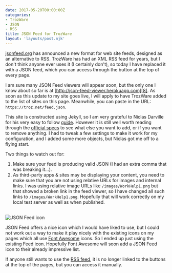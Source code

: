 ```yaml
---
date: 2017-05-20T00:00:00Z
categories:
- TrozWare
- JSON
- RSS
title: JSON Feed for TrozWare
layout: 'layouts/post.njk'
---
```


[jsonfeed.org][1] has announced a new format for web site feeds, designed as an
alternative to RSS. TrozWare has had an XML RSS feed for years, but I don't
think anyone ever uses it (I certainly don't), so today I have replaced it with
a JSON feed, which you can access through the
<a class="fa fa-rss" href="/feed.json"></a> button at the top of every page.

<!--more-->

I am sure many JSON Feed viewers will appear soon, but the only one I know about
so far is at [http://json-feed-viewer.herokuapp.com][8]. As soon as this update
to my site goes live, I will apply to have TrozWare added to the list of sites
on this page. Meanwhile, you can paste in the URL: `https://troz.net/feed.json`.

This site is constructed using Jekyll, so I am very grateful to Niclas Darville
for his very easy to follow [guide][3]. However it is still well worth reading
through the [official specs][4] to see what else you want to add, or if you want
to remove anything. I had to tweak a few settings to make it work for my
configuration, and I added some more objects, but Niclas got me off to a flying
start.

Two things to watch out for:

1. Make sure your feed is producing valid JSON (I had an extra comma that was
   breaking it...).
2. As third-party apps & sites may be displaying your content, you need to make
   sure that you are not using relative URLs for images and internal links. I
   was using relative image URLs like `/images/WorkHelp1.png` but that showed a
   broken link in the feed viewer, so I have changed all such links to
   `/images/WorkHelp1.png`. Hopefully that will work correctly on my local test
   server as well as when published. <br><br>

![JSON Feed icon][6]

JSON Feed offers a nice icon which I would have liked to use, but I could not
work out a way to make it play nicely with the existing icons on my pages which
all use [Font Awesome][7] icons. So I ended up just using the existing Feed
icon. Hopefully Font Awesome will soon add a JSON Feed icon to their already
impressive list.

If anyone still wants to use the [RSS feed][5], it is no longer linked to the
buttons at the top of the pages, but you can access it manually.

[1]: https://jsonfeed.org/2017/05/17/announcing_json_feed
[2]: /feed.json
[3]: https://ndarville.com/blog/2017/05/19/json-feed-for-jekyll/
[4]: https://jsonfeed.org/version/1
[5]: /index.xml
[6]: https://jsonfeed.org/graphics/icon.png
[7]: http://fontawesome.io
[8]: http://json-feed-viewer.herokuapp.com
